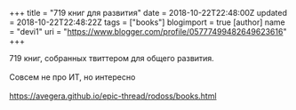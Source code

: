 +++
title = "719 книг для развития"
date = 2018-10-22T22:48:00Z
updated = 2018-10-22T22:48:22Z
tags = ["books"]
blogimport = true 
[author]
	name = "devi1"
	uri = "https://www.blogger.com/profile/05777499482649623616"
+++

719 книг, собранных твиттером для общего развития.<br /><br />Совсем не про ИТ, но интересно<br /><br /><a href="https://avegera.github.io/epic-thread/rodoss/books.html">https://avegera.github.io/epic-thread/rodoss/books.html</a>

